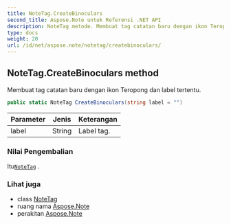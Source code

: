```yaml
---
title: NoteTag.CreateBinoculars
second_title: Aspose.Note untuk Referensi .NET API
description: NoteTag metode. Membuat tag catatan baru dengan ikon Teropong dan label tertentu.
type: docs
weight: 20
url: /id/net/aspose.note/notetag/createbinoculars/
---
```

## NoteTag.CreateBinoculars method

Membuat tag catatan baru dengan ikon Teropong dan label tertentu.

```csharp
public static NoteTag CreateBinoculars(string label = "")
```

| Parameter | Jenis | Keterangan |
| --- | --- | --- |
| label | String | Label tag. |

### Nilai Pengembalian

Itu[`NoteTag`](../) .

### Lihat juga

* class [NoteTag](../)
* ruang nama [Aspose.Note](../../notetag/)
* perakitan [Aspose.Note](../../../)


